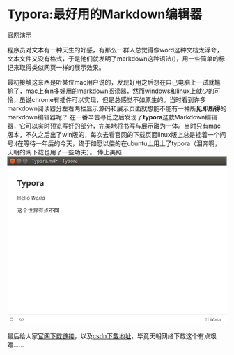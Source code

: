# Typora:最好用的Markdown编辑器

[官网演示](http://typora.io/)

程序员对文本有一种天生的好感，有那么一群人总觉得像word这种文档太浮夸，文本文件又没有格式，于是他们就发明了markdown这种语法()，用一些简单的标记来取得类似网页一样的展示效果。

最初接触这东西是听某位mac用户说的，发现好用之后想在自己电脑上一试就尴尬了，mac上有n多好用的markdown阅读器，然而windows和linux上就少的可怜，虽说chrome有插件可以实现，但是总感觉不如原生的。当时看到许多markdown阅读器分左右两栏显示源码和展示页面就想能不能有一种所**见即所得**的markdown编辑器呢？ 
在一番辛苦寻觅之后发现了**typora**这款Markdown编辑器，它可以实时预览写好的部分，完美地将书写与展示融为一体。当时只有mac版本，不久之后出了win版的，每次去看官网的下载页面linux版上总是挂着一个问号:(在等待一年后的今天，终于如愿以偿的在ubuntu上用上了typora（泪奔啊，天朝的网下载也用了一些功夫）。 
俸上美照 
<img src="./typora.assets/typora.png" alt="typora"  />

最后给大家[官网下载链接](http://support.typora.io/Typora-on-Linux/)，以及[csdn下载地址](http://download.csdn.net/detail/u010053050/9689751)，毕竟天朝网络下载这个有点艰难……
